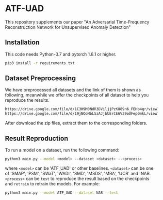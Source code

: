 # ATF-UAD
This repository supplements our paper "An Adversarial Time-Frequency Reconstruction Network for Unsupervised Anomaly Detection"

## Installation
This code needs Python-3.7 and pytorch 1.8.1 or higher.
```bash
pip3 install -r requirements.txt
```

## Dataset Preprocessing
We have preprocessed all datasets and the link of them is shown as following, meanwhile we offer the checkpoints of all dataset to help you reproduce the results.
```bash
https://drive.google.com/file/d/1C3H9M0NdR3DViljjPzK889n6_FEHb4qr/view?usp=share_link
https://drive.google.com/file/d/19jNOoMbLSzAJjbUBrCE6V39oUFep0mkL/view?usp=share_link
```
After download the zip files, extract them to the corresponding folders.

## Result Reproduction
To run a model on a dataset, run the following command:
```bash
python3 main.py --model <model> --dataset <dataset> --<process>
```
where `<model>` can be 'ATF_UAD' or other baselines. `<dataset>` can be one of 'SMAP', 'PSM', 'SWaT', 'WADI', 'SMD', 'MSDS', 'MBA', 'UCR' and 'NAB. `<process>` can be `test` to reproduce the result based on the checkpoints and `retrain` to retrain the models. For example:
```bash
python3 main.py --model ATF_UAD --dataset NAB --test
```
